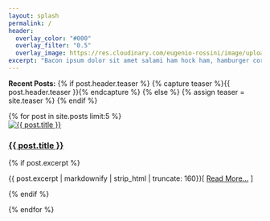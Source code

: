 ```yaml
---
layout: splash
permalink: /
header:
  overlay_color: "#000"
  overlay_filter: "0.5"
  overlay_image: https://res.cloudinary.com/eugenio-rossini/image/upload/v1657821042/theWineCellarMusic/home_wallpaper.jpg
excerpt: "Bacon ipsum dolor sit amet salami ham hock ham, hamburger corned beef short ribs kielbasa biltong t-bone drumstick tri-tip tail sirloin pork chop."
---
```

**Recent Posts:**
{% if post.header.teaser %}
  {% capture teaser %}{{ post.header.teaser }}{% endcapture %}
{% else %}
  {% assign teaser = site.teaser %}
{% endif %}

<div class="feature__wrapper">
   {% for post in site.posts limit:5 %}
   <div class="feature__item">
      <div class="archive__item">
         <div class="archive__item-teaser">
            <a href="{{ post.url | relative_url }}"><img src="{{ post.header.teaser | relative_url }}" alt="{{ post.title }}"></a>
         </div>
         <div class="archive__item-body">
            <h3 class="archive__item-title"><a href="{{ site.baseurl }}{{ post.url}}" rel="permalink">{{ post.title }}</a></h3>
            <div class="archive__item-excerpt">
               <p>{% if post.excerpt %}<p class="archive__item-excerpt" itemprop="description">{{ post.excerpt | markdownify | strip_html | truncate: 160}}[&nbsp;<a href="{{ post.url | relative_url }}">Read&nbsp;More...</a>&nbsp;]</p>{% endif %}</p>
            </div>
         </div>
      </div>
   </div>
   {% endfor %}
</div>